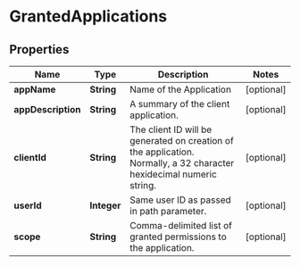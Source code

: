 
# GrantedApplications

## Properties
Name | Type | Description | Notes
------------ | ------------- | ------------- | -------------
**appName** | **String** | Name of the Application |  [optional]
**appDescription** | **String** | A summary of the client application. |  [optional]
**clientId** | **String** | The client ID will be generated on creation of the application. Normally, a 32 character hexidecimal numeric string. |  [optional]
**userId** | **Integer** | Same user ID as passed in path parameter. |  [optional]
**scope** | **String** | Comma-delimited list of granted permissions to the application. |  [optional]



